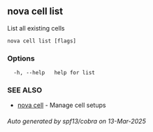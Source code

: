 ## nova cell list

List all existing cells

```
nova cell list [flags]
```

### Options

```
  -h, --help   help for list
```

### SEE ALSO

* [nova cell](nova_cell.md)	 - Manage cell setups

###### Auto generated by spf13/cobra on 13-Mar-2025
